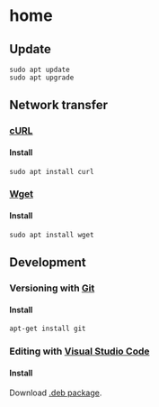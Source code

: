 # home

## Update

```
sudo apt update
sudo apt upgrade
```

## Network transfer

### [cURL](https://curl.haxx.se/)

#### Install

```
sudo apt install curl
```

### [Wget](https://www.gnu.org/software/wget/)

#### Install

```
sudo apt install wget
```

## Development

### Versioning with [Git](https://git-scm.com/)

#### Install

```
apt-get install git
```

### Editing with [Visual Studio Code](https://code.visualstudio.com/)

#### Install

Download [.deb package](https://code.visualstudio.com/Download).
